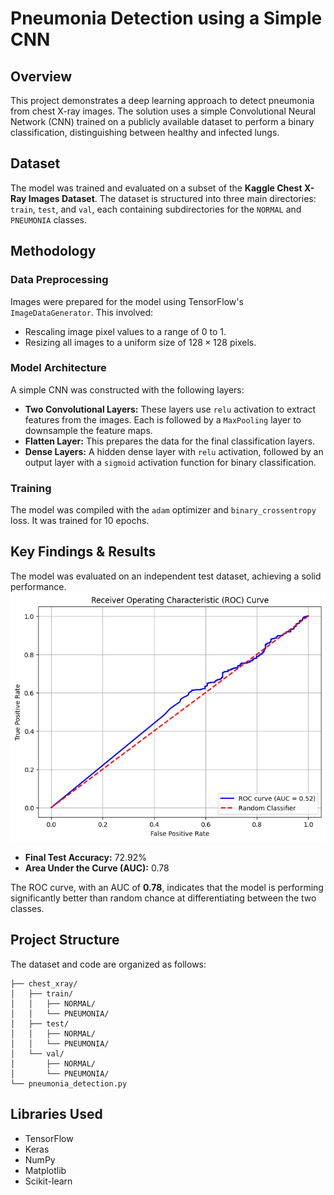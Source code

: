 # Pneumonia Detection using a Simple CNN

## Overview
This project demonstrates a deep learning approach to detect pneumonia from chest X-ray images. The solution uses a simple Convolutional Neural Network (CNN) trained on a publicly available dataset to perform a binary classification, distinguishing between healthy and infected lungs.

## Dataset
The model was trained and evaluated on a subset of the **Kaggle Chest X-Ray Images Dataset**. The dataset is structured into three main directories: `train`, `test`, and `val`, each containing subdirectories for the `NORMAL` and `PNEUMONIA` classes.


## Methodology
### Data Preprocessing
Images were prepared for the model using TensorFlow's `ImageDataGenerator`. This involved:
* Rescaling image pixel values to a range of $0$ to $1$.
* Resizing all images to a uniform size of $128 \times 128$ pixels.

### Model Architecture
A simple CNN was constructed with the following layers:
* **Two Convolutional Layers:** These layers use `relu` activation to extract features from the images. Each is followed by a `MaxPooling` layer to downsample the feature maps.
* **Flatten Layer:** This prepares the data for the final classification layers.
* **Dense Layers:** A hidden dense layer with `relu` activation, followed by an output layer with a `sigmoid` activation function for binary classification.

### Training
The model was compiled with the `adam` optimizer and `binary_crossentropy` loss. It was trained for 10 epochs.



## Key Findings & Results
The model was evaluated on an independent test dataset, achieving a solid performance.
![ROC Curve for Pneumonia Detection](roc_curve.png)
* **Final Test Accuracy:** 72.92%
* **Area Under the Curve (AUC):** 0.78

The ROC curve, with an AUC of **0.78**, indicates that the model is performing significantly better than random chance at differentiating between the two classes.


## Project Structure
The dataset and code are organized as follows:

```
├── chest_xray/
│   ├── train/
│   │   ├── NORMAL/
│   │   └── PNEUMONIA/
│   ├── test/
│   │   ├── NORMAL/
│   │   └── PNEUMONIA/
│   └── val/
│       ├── NORMAL/
│       └── PNEUMONIA/
└── pneumonia_detection.py
```

## Libraries Used
* TensorFlow
* Keras
* NumPy
* Matplotlib
* Scikit-learn
